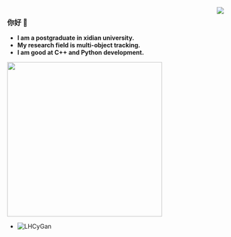 

<!--
**LHCyGan/LHCyGan** is a ✨ _special_ ✨ repository because its `README.md` (this file) appears on your GitHub profile.

Here are some ideas to get you started:

- 🔭 I’m currently working on ...
- 🌱 I’m currently learning ...
- 👯 I’m looking to collaborate on ...
- 🤔 I’m looking for help with ...
- 💬 Ask me about ...
- 📫 How to reach me: ...
- 😄 Pronouns: ...
- ⚡ Fun fact: ...
-->
<!-- 
[![Anurag's GitHub stats](https://github-readme-stats.vercel.app/api?username=LHCyGan&show_icons=true&theme=radical)](https://github.com/anuraghazra/github-readme-stats)

### 你好 👋

- :orange_book: Focusing on Swift & iOS
- :hammer: Creator of applications and frameworks
- :ram: Founder the ObjCCN
- :meat_on_bone: Meat lover

 -->
 
 <img align="right" src="https://github-readme-stats.vercel.app/api?username=LHCyGan&show_icons=true&theme=radical" />

### 你好 👋

- **I am a postgraduate in xidian university.**
- **My research field is multi-object tracking.** 
- **I am good at C++ and Python development.**

<b>
    <image src="https://github-readme-stats.vercel.app/api/top-langs/?username=LHCyGan&layout=compact&theme=tokyonight&hide=html" width=360 ></image>
</b>

+ ![LHCyGan](https://komarev.com/ghpvc/?username=LHCyGan)
<!-- + ![LHCyGan](https://visitor-badge.glitch.me/badge?page_id=LHCyGan.profile) -->


